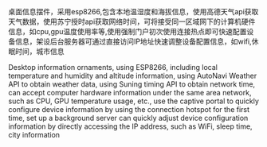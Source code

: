 桌面信息摆件，采用esp8266,包含本地温湿度和海拔信息，使用高德天气api获取天气数据，使用苏宁授时api获取网络时间，可将接受同一区域网下的计算机硬件信息，如cpu,gpu温度使用率等,使用强制门户初次使用连接热点即可快速配置设备信息，架设后台服务器可通过直接访问IP地址快速调整设备配置信息，如wifi,休眠时间，城市信息

Desktop information ornaments, using ESP8266, including local temperature and humidity and altitude information, using AutoNavi Weather API to obtain weather data, using Suning timing API to obtain network time, can accept computer hardware information under the same area network, such as CPU, GPU temperature usage, etc., use the captive portal to quickly configure device information by using the connection hotspot for the first time, set up a background server can quickly adjust device configuration information by directly accessing the IP address, such as WiFi, sleep time, city information


